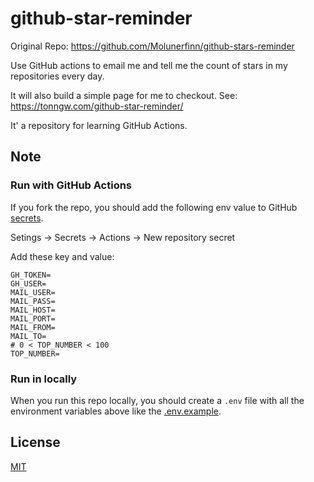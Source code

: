 # github-star-reminder

Original Repo: https://github.com/Molunerfinn/github-stars-reminder

Use GitHub actions to email me and tell me the count of stars in my repositories every day.

It will also build a simple page for me to checkout. See: https://tonngw.com/github-star-reminder/

It' a repository for learning GitHub Actions.

## Note

### Run with GitHub Actions

If you fork the repo, you should add the following env value to GitHub [secrets](https://help.github.com/en/actions/automating-your-workflow-with-github-actions/creating-and-using-encrypted-secrets).

Setings -> Secrets -> Actions -> New repository secret

Add these key and value:

```env
GH_TOKEN=
GH_USER=
MAIL_USER=
MAIL_PASS=
MAIL_HOST=
MAIL_PORT=
MAIL_FROM=
MAIL_TO=
# 0 < TOP_NUMBER < 100
TOP_NUMBER=
```

### Run in locally

When you run this repo locally, you should create a `.env` file with all the environment variables above like the [.env.example](/.env.example).

## License

[MIT](http://opensource.org/licenses/MIT)
